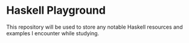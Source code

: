 # Haskell Playground

This repository will be used to store any notable Haskell resources and
examples I encounter while studying.

